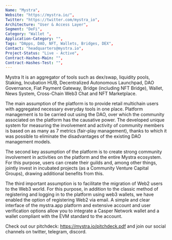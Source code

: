 ```yaml
--- 
Name: "Mystra", 
Website: "https://mystra.io/", 
Twitter: "https://twitter.com/mystra_io", 
Architecture: "User & Access Layer",
Segment: "DeFi",
Category: "Wallet ",
Application-Category: "",
Tags: "DApps, DAO, NFT, Wallets, Bridges, DEX",
Contact: "headquarters@mystra.io",
Project-Status: "Live - Active",
Contract-Hashes-Main: "",
Contract-Hashes-Test: "",
--- 
```

<!--lang:en--> 
Mystra It is an aggregator of tools such as dex/swap, liquidity pools, Staking, Incubation HUB, Decentralized Autonomous Launchpad, DAO Governance, Fiat Payment Gateway, Bridge (including NFT Bridge), Wallet, News System, Cross-Chain Web3 Chat and NFT Marketplace.

The main assumption of the platform is to provide retail multichain users with aggregated necessary everyday tools in one place. Platform management
is to be carried out using the DAO, over which the community associated on the platform has the causative power. The developed unique system for measuring the involvement and activity of community members is based on as many as 7 metrics (fair-play management), thanks to which it was possible to eliminate the disadvantages of the existing DAO management models.

The second key assumption of the platform is to create strong community involvement in activities on the platform and the entire Mystra ecosystem. For this purpose, users can create their guilds and, among other things, jointly invest in incubated projects (as a Community Venture Capital Groups), drawing additional benefits from this.

The third important assumption is to facilitate the migration of Web2 users to the Web3 world. For this purpose, in addition to the classic method of registering and logging in to the platform using web3 wallets, we have enabled the option of registering Web2 via email. A simple and clear interface of the mystra.app platform and extensive account and user verification options allow you to integrate a Casper Network wallet and a wallet compliant with the EVM standard to the account.

Check out our pitchdeck: https://mystra.io/pitchdeck.pdf and join our social channels on twitter, telegram, discord.
<!--lang:es--] 
Mystra Es un agregador de herramientas como dex/swap, fondos de liquidez, Staking, Incubation HUB, Launchpad autónomo descentralizado, DAO Governance, Fiat Payment Gateway, Bridge (incluido NFT Bridge), Wallet, News System, Cross-Chain Web3 Chat y Mercado NFT.

La suposición principal de la plataforma es proporcionar a los usuarios minoristas de múltiples cadenas las herramientas diarias necesarias agregadas en un solo lugar. Gestión de plataforma
se realizará a través de la DAO, sobre la cual la comunidad asociada a la plataforma tiene poder causativo. El sistema único desarrollado para medir la participación y la actividad de los miembros de la comunidad se basa en hasta 7 métricas (gestión de juego limpio), gracias a las cuales fue posible eliminar las desventajas de los modelos de gestión de DAO existentes.

El segundo supuesto clave de la plataforma es crear una fuerte participación de la comunidad en las actividades de la plataforma y todo el ecosistema de Mystra. Para ello, los usuarios pueden crear sus gremios y, entre otras cosas, invertir de forma conjunta en proyectos incubados (como Community Venture Capital Groups), obteniendo beneficios adicionales de ello.

El tercer supuesto importante es facilitar la migración de los usuarios de Web2 al mundo de Web3. Para ello, además del método clásico de registro e inicio de sesión en la plataforma mediante monederos web3, hemos habilitado la opción de registro Web2 a través de correo electrónico. Una interfaz simple y clara de la plataforma mystra.app y amplias opciones de verificación de cuenta y usuario le permiten integrar una billetera Casper Network y una billetera compatible con el estándar EVM a la cuenta.

Consulte nuestro pitchdeck: https://mystra.io/pitchdeck.pdf y únase a nuestros canales sociales en twitter, telegram, discord.
<!--lang:de--] 
Mystra ist ein Aggregator von Tools wie Dex/Swap, Liquiditätspools, Staking, Incubation HUB, Decentralized Autonomous Launchpad, DAO Governance, Fiat Payment Gateway, Bridge (einschließlich NFT Bridge), Wallet, News System, Cross-Chain Web3 Chat und NFT-Marktplatz.

Das Hauptanliegen der Plattform besteht darin, Einzelhandels-Multichain-Benutzern aggregierte notwendige Alltagstools an einem Ort zur Verfügung zu stellen. Plattformmanagement
soll über das DAO erfolgen, über das die auf der Plattform verbundene Community die Urheberschaft hat. Das entwickelte einzigartige System zur Messung des Engagements und der Aktivität von Community-Mitgliedern basiert auf bis zu 7 Metriken (Fairplay-Management), wodurch die Nachteile der bestehenden DAO-Managementmodelle beseitigt werden konnten.

Die zweite Grundannahme der Plattform besteht darin, eine starke Beteiligung der Community an Aktivitäten auf der Plattform und im gesamten Mystra-Ökosystem zu schaffen. Zu diesem Zweck können Nutzer ihre Gilden gründen und unter anderem gemeinsam in entstandene Projekte investieren (als Community Venture Capital Groups) und daraus zusätzliche Vorteile ziehen.

Die dritte wichtige Annahme besteht darin, die Migration von Web2-Benutzern in die Web3-Welt zu erleichtern. Zu diesem Zweck haben wir neben der klassischen Registrierung und Anmeldung auf der Plattform über web3-Wallets die Möglichkeit aktiviert, sich bei Web2 per E-Mail zu registrieren. Eine einfache und übersichtliche Oberfläche der mystra.app-Plattform und umfangreiche Optionen zur Konto- und Benutzerverifizierung ermöglichen es Ihnen, ein Casper Network Wallet und ein Wallet, das dem EVM-Standard entspricht, in das Konto zu integrieren.

Schauen Sie sich unser Pitchdeck an: https://mystra.io/pitchdeck.pdf und treten Sie unseren sozialen Kanälen auf Twitter, Telegram und Discord bei.
<!--lang:fr--] 
Mystra It est un agrégateur d'outils tels que dex/swap, pools de liquidités, Staking, Incubation HUB, Decentralized Autonomous Launchpad, DAO Governance, Fiat Payment Gateway, Bridge (y compris NFT Bridge), Wallet, News System, Cross-Chain Web3 Chat et Marché NFT.

L'hypothèse principale de la plate-forme est de fournir aux utilisateurs multichaînes de vente au détail les outils quotidiens nécessaires agrégés en un seul endroit. Gestion de la plateforme
doit être effectuée à l'aide du DAO, sur lequel la communauté associée sur la plate-forme a le pouvoir causal. Le système unique développé pour mesurer l'implication et l'activité des membres de la communauté est basé sur pas moins de 7 métriques (gestion du fair-play), grâce auxquelles il a été possible d'éliminer les inconvénients des modèles de gestion DAO existants.

La deuxième hypothèse clé de la plateforme est de créer une forte implication de la communauté dans les activités de la plateforme et de l'ensemble de l'écosystème Mystra. À cette fin, les utilisateurs peuvent créer leurs guildes et, entre autres, investir conjointement dans des projets incubés (en tant que groupes de capital-risque communautaires), en tirant des avantages supplémentaires.

La troisième hypothèse importante est de faciliter la migration des utilisateurs Web2 vers le monde Web3. À cette fin, en plus de la méthode classique d'enregistrement et de connexion à la plateforme à l'aide de portefeuilles web3, nous avons activé la possibilité d'enregistrer Web2 par e-mail. Une interface simple et claire de la plateforme mystra.app et de nombreuses options de vérification de compte et d'utilisateur vous permettent d'intégrer un portefeuille Casper Network et un portefeuille conforme à la norme EVM au compte.

Découvrez notre pitchdeck : https://mystra.io/pitchdeck.pdf et rejoignez nos réseaux sociaux sur twitter, telegram, discord.
<!--lang:pl--] 
Mystra Jest to agregator narzędzi takich jak dex/swap, pule płynności, Staking, Inkubacja HUB, Zdecentralizowany Autonomiczny Launchpad, DAO Governance, Fiat Payment Gateway, Bridge (w tym NFT Bridge), Wallet, News System, Cross-Chain Web3 Chat i Rynek NFT.

Głównym założeniem platformy jest dostarczenie detalicznym użytkownikom multichain zagregowanych niezbędnych narzędzi codziennego użytku w jednym miejscu. Zarządzanie platformą
ma być realizowany z wykorzystaniem DAO, nad którym władzę sprawczą ma społeczność zrzeszona na platformie. Opracowany unikalny system pomiaru zaangażowania i aktywności członków społeczności oparty jest na aż 7 miernikach (zarządzanie fair-play), dzięki którym udało się wyeliminować wady dotychczasowych modeli zarządzania DAO.

Drugim kluczowym założeniem platformy jest stworzenie silnego zaangażowania społeczności w działania na platformie i całym ekosystemie Mystra. W tym celu użytkownicy mogą tworzyć swoje gildie i między innymi wspólnie inwestować w inkubowane projekty (jako Community Venture Capital Groups), czerpiąc z tego dodatkowe korzyści.

Trzecim ważnym założeniem jest ułatwienie migracji użytkowników Web2 do świata Web3. W tym celu oprócz klasycznej metody rejestracji i logowania do platformy za pomocą portfeli web3, włączyliśmy opcję rejestracji Web2 przez email. Prosty i przejrzysty interfejs platformy mystra.app oraz rozbudowane opcje weryfikacji konta i użytkownika pozwalają zintegrować z kontem portfel Casper Network oraz portfel zgodny ze standardem EVM.

Sprawdź nasz pitchdeck: https://mystra.io/pitchdeck.pdf i dołącz do naszych kanałów społecznościowych na Twitterze, Telegramie, Discordzie.
<!--lang:uk--] 
Mystra Це агрегатор таких інструментів, як dex/swap, пули ліквідності, Staking, Incubation HUB, Decentralized Autonomous Launchpad, DAO Governance, Fiat Payment Gateway, Bridge (включно з NFT Bridge), Wallet, News System, Cross-Chain Web3 Chat та Ринок NFT.

Основне припущення платформи полягає в тому, щоб надати користувачам роздрібної торгівлі багатоланцюжкових зведені необхідні повсякденні інструменти в одному місці. Управління платформою
має здійснюватися за допомогою DAO, над якою спільнота, пов’язана з платформою, має повноваження причин. Розроблена унікальна система вимірювання залученості та активності учасників спільноти базується на цілих 7 метриках (чесне управління), завдяки чому вдалося усунути недоліки існуючих моделей управління DAO.

Другим ключовим припущенням платформи є активне залучення спільноти до діяльності на платформі та всій екосистемі Mystra. Для цього користувачі можуть створювати свої гільдії та, серед іншого, спільно інвестувати в інкубовані проекти (як Групи венчурного капіталу спільноти), отримуючи від цього додаткові вигоди.

Третє важливе припущення полягає в полегшенні міграції користувачів Web2 до світу Web3. Для цього, окрім класичного методу реєстрації та входу на платформу за допомогою гаманців web3, ми активували опцію реєстрації Web2 електронною поштою. Простий і зрозумілий інтерфейс платформи mystra.app і широкі можливості підтвердження облікових записів і користувачів дозволяють інтегрувати в обліковий запис гаманець Casper Network і гаманець, сумісний зі стандартом EVM.

Перегляньте нашу презентацію: https://mystra.io/pitchdeck.pdf і приєднайтеся до наших соціальних каналів у Twitter, Telegram, Discord.
[!--lang:*--> 
